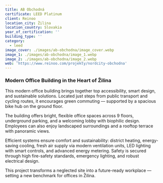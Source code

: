 ```yaml
---
title: AB Obchodná
certificate: LEED Platinum
client: Reinoo
location_city: Žilina
location_country: Slovakia
year_of_certification: ''
building_type: ''
category:
  - leed
image_cover: ./images/ab-obchodna/image_cover.webp
image_1: ./images/ab-obchodna/image_1.webp
image_2: ./images/ab-obchodna/image_2.webp
web: 'https://www.reinoo.com/projekty/nordcity-obchodna'
---
```


### Modern Office Building in the Heart of Žilina

This modern office building brings together top accessibility, smart design, and sustainable solutions. Located just steps from public transport and cycling routes, it encourages green commuting — supported by a spacious bike hub on the ground floor.

The building offers bright, flexible office spaces across 9 floors, underground parking, and a welcoming lobby with biophilic design. Employees can also enjoy landscaped surroundings and a rooftop terrace with panoramic views.

Efficient systems ensure comfort and sustainability: district heating, energy-saving cooling, fresh air supply via modern ventilation units, LED lighting with smart controls, and advanced energy metering. Safety is secured through high fire-safety standards, emergency lighting, and robust electrical design.

This project transforms a neglected site into a future-ready workplace — setting a new benchmark for offices in Žilina.
